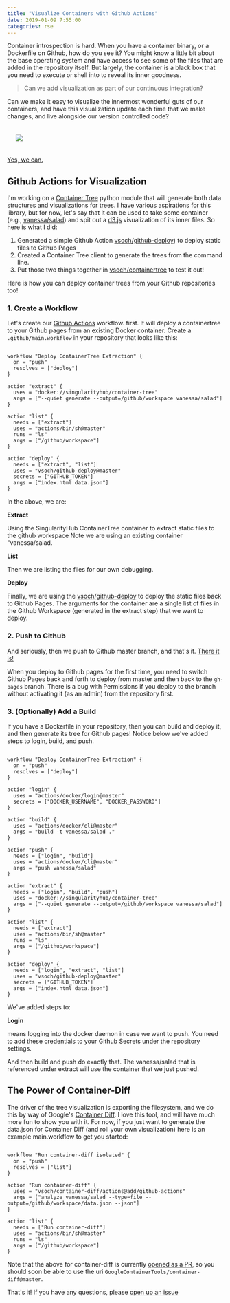 ```yaml
---
title: "Visualize Containers with Github Actions"
date: 2019-01-09 7:55:00
categories: rse
---
```


Container introspection is hard. When you have a container binary, or
a Dockerfile on Github, how do you see it? You might know a little
bit about the base operating system and have access to see some of the files
that are added in the repository itself. But largely, the container is a black
box that you need to execute or shell into to reveal its inner goodness.

> Can we add visualization as part of our continuous integration?

Can we make it easy to visualize the innermost wonderful guts of our containers,
and have this visualization update each time that we make changes, and live
alongside our version controlled code?

<div style="padding:20px">
<img src="https://vsoch.github.io/assets/images/posts/container-tree/containertree.png">
</div>

<a href="https://vsoch.github.io/containertree/" target="_blank">Yes, we can.</a>

## Github Actions for Visualization

I'm working on a <a href="https://www.github.com/singularityhub/container-tree">Container Tree</a> 
python module that will generate both data structures and visualizations for trees. 
I have various aspirations for this library, but for now, let's say that 
it can be used to take some container (e.g., [vanessa/salad](https://hub.docker.com/r/vanessa/salad))
and spit out a [d3.js](https://d3js.org/) visualization of its inner files.
So here is what I did:

<ol class="custom-counter">
 <li>Generated a simple Github Action <a href="https://github.com/vsoch/github-deploy" target="_blank">vsoch/github-deploy</a>) to deploy static files to Github Pages</li>
 <li>Created a Container Tree client to generate the trees from the command line.</li>
 <li>Put those two things together in <a href="https://github.com/vsoch/containertree" target="_blank">vsoch/containertree</a> to test it out!</li>
</ol>

Here is how you can deploy container trees from your Github repositories too!

### 1. Create a Workflow

Let's create our <a href="https://developer.github.com/actions/" target="_blank">Github Actions</a> workflow.
first. It will deploy a containertree to your Github pages from an existing Docker container.
Create a `.github/main.workflow` in your repository that looks like this:

```

workflow "Deploy ContainerTree Extraction" {
  on = "push"
  resolves = ["deploy"]
}

action "extract" {
  uses = "docker://singularityhub/container-tree"
  args = ["--quiet generate --output=/github/workspace vanessa/salad"]
}

action "list" {
  needs = ["extract"]
  uses = "actions/bin/sh@master"
  runs = "ls"
  args = ["/github/workspace"]
}

action "deploy" {
  needs = ["extract", "list"]
  uses = "vsoch/github-deploy@master"
  secrets = ["GITHUB_TOKEN"]
  args = ["index.html data.json"]
}

```

In the above, we are:

**Extract**

Using the SingularityHub ContainerTree container to extract static files to the github workspace
Note we are using an existing container "vanessa/salad.

**List**

Then we are listing the files for our own debugging.

**Deploy**

Finally, we are using the [vsoch/github-deploy](https://github.com/vsoch/github-deploy)
to deploy the static files back to Github Pages. The arguments for the container
are a single list of files in the Github Workspace (generated in the extract step)
that we want to deploy.

### 2. Push to Github

And seriously, then we push to Github master branch, and that's it.
<a href="https://vsoch.github.io/containertree/" target="_blank">There it is!</a>

When you deploy to Github pages for the first time, you
need to switch Github Pages back and forth to deploy from master and then back to the `gh-pages`
branch. There is a bug with Permissions if you deploy
to the branch without activating it (as an admin) from the repository first.

### 3. (Optionally) Add a Build

If you have a Dockerfile in your repository, then you can build and deploy it,
and then generate its tree for Github pages! Notice below we've added
steps to login, build, and push.

```

workflow "Deploy ContainerTree Extraction" {
  on = "push"
  resolves = ["deploy"]
}

action "login" {
  uses = "actions/docker/login@master"
  secrets = ["DOCKER_USERNAME", "DOCKER_PASSWORD"]
}

action "build" {
  uses = "actions/docker/cli@master"
  args = "build -t vanessa/salad ."
}

action "push" {
  needs = ["login", "build"]
  uses = "actions/docker/cli@master"
  args = "push vanessa/salad"
}

action "extract" {
  needs = ["login", "build", "push"]
  uses = "docker://singularityhub/container-tree"
  args = ["--quiet generate --output=/github/workspace vanessa/salad"]
}

action "list" {
  needs = ["extract"]
  uses = "actions/bin/sh@master"
  runs = "ls"
  args = ["/github/workspace"]
}

action "deploy" {
  needs = ["login", "extract", "list"]
  uses = "vsoch/github-deploy@master"
  secrets = ["GITHUB_TOKEN"]
  args = ["index.html data.json"]
}

```

We've added steps to:

**Login**

means logging into the docker daemon in case we want to push.
You need to add these credentials to your Github Secrets under the repository settings.

And then build and push do exactly that. The vanessa/salad that is referenced under
extract will use the container that we just pushed.

## The Power of Container-Diff

The driver of the tree visualization is exporting the filesystem, and we
do this by way of Google's [Container Diff](https://github.com/GoogleContainerTools/container-diff).
I love this tool, and will have much more fun to show you with it. For now, 
if you just want to generate the data.json for Container Diff (and roll
your own visualization) here is an example main.workflow to get you started:

```

workflow "Run container-diff isolated" {
  on = "push"
  resolves = ["list"]
}

action "Run container-diff" {
  uses = "vsoch/container-diff/actions@add/github-actions"
  args = ["analyze vanessa/salad --type=file --output=/github/workspace/data.json --json"]
}

action "list" {
  needs = ["Run container-diff"]
  uses = "actions/bin/sh@master"
  runs = "ls"
  args = ["/github/workspace"]
}

```

Note that the above for container-diff is currently 
[opened as a PR](https://github.com/GoogleContainerTools/container-diff/pull/286), so
you should soon be able to use the uri `GoogleContainerTools/container-diff@master`.

That's it! If you have any questions, please [open up an issue](https://www.github.com/vsoch/containertree)
